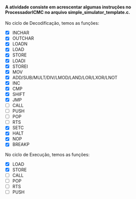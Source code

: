 #### A atividade consiste em acrescentar algumas instruções no ProcessadorICMC no arquivo simple_simulator_template.c.

 No ciclo de Decodificação, temos as funções:
- [x] INCHAR
- [x] OUTCHAR
- [x] LOADN 
- [x] LOAD
- [x] STORE
- [x] LOADI
- [x] STOREI
- [x] MOV
- [x] ADD/SUB/MULT/DIV/LMOD/LAND/LOR/LXOR/LNOT 
- [x] INC
- [x] CMP
- [x] SHIFT
- [x] JMP
- [ ] CALL
- [ ] PUSH
- [ ] POP
- [ ] RTS
- [x] SETC
- [x] HALT
- [x] NOP
- [x] BREAKP

 No ciclo de Execução, temos as funções:
- [x] LOAD
- [x] STORE
- [ ] CALL
- [ ] POP
- [ ] RTS
- [ ] PUSH
